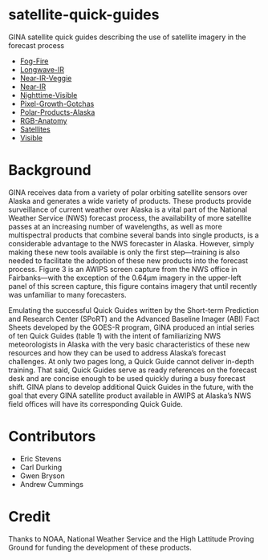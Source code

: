# satellite-quick-guides

GINA satellite quick guides describing the use of satellite imagery in the forecast process

* [Fog-Fire](./quick-guides/Fog-Fire.pdf)
* [Longwave-IR](./quick-guides/Longwave-IR.pdf)
* [Near-IR-Veggie](./quick-guides/Near-IR-Veggie.pdf)
* [Near-IR](./quick-guides/Near-IR.pdf)
* [Nighttime-Visible](./quick-guides/Nighttime-Visible.pdf)
* [Pixel-Growth-Gotchas](./quick-guides/Pixel-Growth-Gotchas.pdf)
* [Polar-Products-Alaska](./quick-guides/Polar-Products-Alaska.pdf)
* [RGB-Anatomy](./quick-guides/RGB-Anatomy.pdf)
* [Satellites](./quick-guides/Satellites.pdf)
* [Visible](./quick-guides/Visible.pdf)

# Background 

GINA receives data from a variety of polar orbiting satellite sensors over Alaska and generates a wide variety of products.  These products provide surveillance of current weather over Alaska is a vital part of the National Weather Service (NWS) forecast process, the availability of more satellite passes at an increasing number of wavelengths, as well as more multispectral products that combine several bands into single products, is a considerable advantage to the NWS forecaster in Alaska.  However, simply making these new tools available is only the first step—training is also needed to facilitate the adoption of these new products into the forecast process.  Figure 3 is an AWIPS screen capture from the NWS office in Fairbanks—with the exception of the 0.64µm imagery in the upper-left panel of this screen capture, this figure contains imagery that until recently was unfamiliar to many forecasters.

Emulating the successful Quick Guides written by the Short-term Prediction and Research Center (SPoRT) and the Advanced Baseline Imager (ABI) Fact Sheets developed by the GOES-R program, GINA produced an intial series of ten Quick Guides (table 1) with the intent of familiarizing NWS meteorologists in Alaska with the very basic characteristics of these new resources and how they can be used to address Alaska’s forecast challenges.  At only two pages long, a Quick Guide cannot deliver in-depth training.  That said, Quick Guides serve as ready references on the forecast desk and are concise enough to be used quickly during a busy forecast shift.   GINA plans to develop additional Quick Guides in the future, with the goal that every GINA satellite product available in AWIPS at Alaska’s NWS field offices will have its corresponding Quick Guide. 

# Contributors

* Eric Stevens
* Carl Durking
* Gwen Bryson
* Andrew Cummings

# Credit

Thanks to NOAA, National Weather Service and the High Lattitude Proving Ground for funding the development of these products.  

